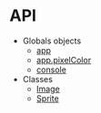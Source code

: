 # API

* Globals objects
  * [app](api/app.md)
  * [app.pixelColor](api/pixelcolor.md)
  * [console](api/console.md)
* Classes
  * [Image](api/image.md)
  * [Sprite](api/sprite.md)
